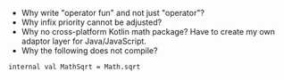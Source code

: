 - Why write "operator fun" and not just "operator"?
- Why infix priority cannot be adjusted?
- Why no cross-platform Kotlin math package? Have to create my own adaptor layer for Java/JavaScript.
- Why the following does not compile?
```
internal val MathSqrt = Math.sqrt
```


